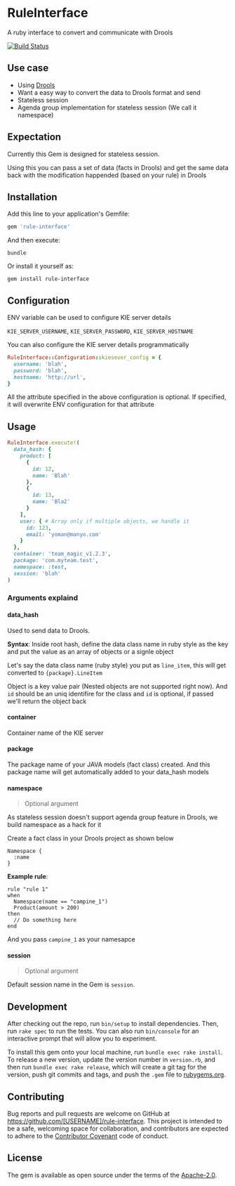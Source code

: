 # RuleInterface

A ruby interface to convert and communicate with Drools

[![Build Status](https://travis-ci.org/NestAway/rule-interface.svg?branch=master)](https://travis-ci.org/NestAway/rule-interface)

## Use case

- Using [Drools](https://www.drools.org/)
- Want a easy way to convert the data to Drools format and send
- Stateless session
- Agenda group implementation for stateless session (We call it namespace)

## Expectation

Currently this Gem is designed for stateless session.

Using this you can pass a set of data (facts in Drools) and get the same data back with the modification happended (based on your rule) in Drools

## Installation

Add this line to your application's Gemfile:

```ruby
gem 'rule-interface'
```

And then execute:

```shell
bundle
```

Or install it yourself as:

```shell
gem install rule-interface
```

## Configuration

ENV variable can be used to configure KIE server details

`KIE_SERVER_USERNAME`, `KIE_SERVER_PASSWORD`, `KIE_SERVER_HOSTNAME`

You can also configure the KIE server details programmatically

```ruby
RuleInterface::Configuration::kiesever_config = {
  username: 'blah',
  password: 'blah',
  hostname: 'http://url',
}
```

All the attribute specified in the above configuration is optional. If specified, it will overwrite ENV configuration for that attribute

## Usage

```ruby
RuleInterface.execute!(
  data_hash: {
    product: [
      {
        id: 12,
        name: 'Blah'
      },
      {
        id: 13,
        name: 'Bla2'
      }
    ],
    user: { # Array only if multiple objects, we handle it
      id: 123,
      email: 'yoman@manyo.com'
    }
  },
  container: 'team_magic_v1.2.3',
  package: 'com.myteam.test',
  namespace: :test,
  session: 'blah'
)
```

### Arguments explaind

#### data_hash
Used to send data to Drools.

**Syntax**:
Inside root hash, define the data class name in ruby style as the key and put the value as an array of objects or a signle object

Let's say the data class name (ruby style) you put as `line_item`, this will get converted to `{package}.LineItem`

Object is a key value pair (Nested objects are not supported right now). And `id` should be an uniq identifire for the class and `id` is optional, if passed we'll return the object back

#### container
Container name of the KIE server

#### package
The package name of your JAVA models (fact class) created. And this package name will get automatically added to your data_hash models

#### namespace
> Optional argument

As stateless session doesn't support agenda group feature in Drools, we build namespace as a hack for it

Create a fact class in your Drools project as shown below

```
Namespace {
  :name
}
```

**Example rule**:
```
rule "rule 1"
when
  Namespace(name == "campine_1")
  Product(amount > 200)
then
  // Do something here
end
```

And you pass `campine_1` as your namesapce

#### session
> Optional argument

Default session name in the Gem is `session`.

## Development

After checking out the repo, run `bin/setup` to install dependencies. Then, run `rake spec` to run the tests. You can also run `bin/console` for an interactive prompt that will allow you to experiment.

To install this gem onto your local machine, run `bundle exec rake install`. To release a new version, update the version number in `version.rb`, and then run `bundle exec rake release`, which will create a git tag for the version, push git commits and tags, and push the `.gem` file to [rubygems.org](https://rubygems.org).

## Contributing

Bug reports and pull requests are welcome on GitHub at https://github.com/[USERNAME]/rule-interface. This project is intended to be a safe, welcoming space for collaboration, and contributors are expected to adhere to the [Contributor Covenant](http://contributor-covenant.org) code of conduct.


## License

The gem is available as open source under the terms of the [Apache-2.0](https://opensource.org/licenses/Apache-2.0).

